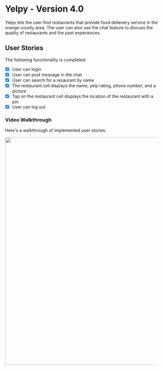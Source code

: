 # Yelpy - Version 4.0
Yelpy lets the user find restaurants that provide food delievery service in the orange county area. 
The user can also use the chat feature to discuss the quality of restaurants and the past experiences.

## User Stories
The following functionality is completed:

- [x] User can login
- [x] User can post message in the chat
- [x] User can search for a resaurant by name
- [x] The restaurant cell displays the name, yelp rating, phone number, and a picture
- [x] Tap on the restaurant cell displays the location of the restaurant with a pin
- [x] User can log out

### Video Walkthrough
Here's a walkthrough of implemented user stories:

<img src="https://i.imgur.com/mztb6vy.gif" width=750 />
